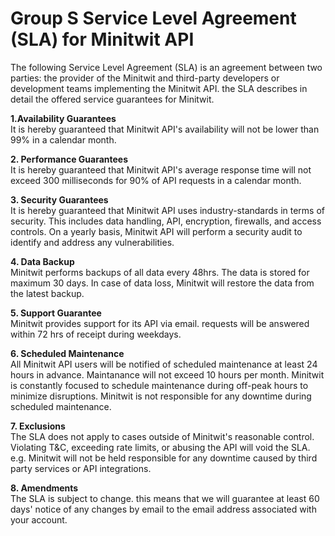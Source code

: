 # <b>Group S Service Level Agreement (SLA) for Minitwit API</b>

The following Service Level Agreement (SLA) is an agreement between two parties:
the provider of the Minitwit and third-party developers or development teams implementing the Minitwit API.
the SLA describes in detail the offered service guarantees for Minitwit.

 <b>1.Availability Guarantees </b> <br/>
It is hereby guaranteed that Minitwit API's availability will not be lower than 99% in a calendar month.

<b>2. Performance Guarantees </b><br/>
It is hereby guaranteed that Minitwit API's average response time will not exceed 300 milliseconds for 90% of API requests in a calendar month.

<b>3. Security Guarantees </b><br/>
It is hereby guaranteed that Minitwit API uses industry-standards in terms of security.
This includes data handling, API, encryption, firewalls, and access controls.
On a yearly basis, Minitwit API will perform a security audit to identify and address any vulnerabilities.

<b>4. Data Backup</b> <br/>
Minitwit performs backups of all data every 48hrs. The data is stored for maximum 30 days.
In case of data loss, Minitwit will restore the data from the latest backup.

<b>5. Support Guarantee </b><br/>
Minitwit provides support for its API via email. requests will be answered within 72 hrs of receipt during weekdays.

<b>6. Scheduled Maintenance </b><br/>
All Minitwit API users will be notified of scheduled maintenance at least 24 hours in advance.
Maintanance will not exceed 10 hours per month. Minitwit is constantly focused to schedule maintenance during off-peak hours to minimize disruptions.
Minitwit is not responsible for any downtime during scheduled maintenance.

<b>7. Exclusions</b> <br/>
The SLA does not apply to cases outside of Minitwit's reasonable control. 
Violating T&C, exceeding rate limits, or abusing the API will void the SLA.
e.g. Minitwit will not be held responsible for any downtime caused by third party services or API integrations.

<b>8. Amendments </b><br/>
The SLA is subject to change. this means that we will guarantee at least 60 days' notice of any changes by email to the email address associated with your account.